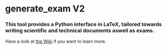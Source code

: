 # generate_exam V2

### This tool provides a Python interface in LaTeX, tailored towards writing scientific and technical documents aswell as exams.

Have a look at [the Wiki](https://github.com/Ryz3D/generate_exam2/wiki) if you want to learn more.
